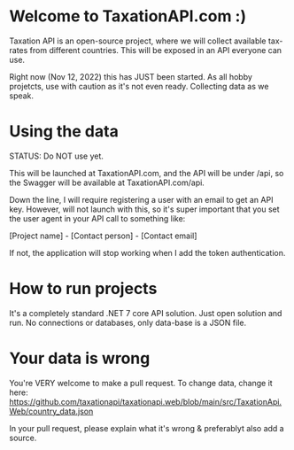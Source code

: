 # Welcome to TaxationAPI.com :)

Taxation API is an open-source project, where we will collect available tax-rates from different countries. This will be exposed in an API everyone can use.

Right now (Nov 12, 2022) this has JUST been started. As all hobby projetcts, use with caution as it's not even ready. Collecting data as we speak.

# Using the data

STATUS: Do NOT use yet.

This will be launched at TaxationAPI.com, and the API will be under /api, so the Swagger will be available at TaxationAPI.com/api.

Down the line, I will require registering a user with an email to get an API key. However, will not launch with this, so it's super important that you set the user agent in your API call to something like:

[Project name] - [Contact person] - [Contact email]

If not, the application will stop working when I add the token authentication.

# How to run projects 

It's a completely standard .NET 7 core API solution. Just open solution and run. No connections or databases, only data-base is a JSON file.

# Your data is wrong

You're VERY welcome to make a pull request. To change data, change it here:
https://github.com/taxationapi/taxationapi.web/blob/main/src/TaxationApi.Web/country_data.json

In your pull request, please explain what it's wrong & preferablyt also add a source.
